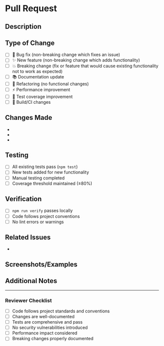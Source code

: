 # Pull Request

## Description

<!-- Provide a brief description of the changes in this PR -->

## Type of Change

<!-- Mark the relevant option with an "x" -->

- [ ] 🐛 Bug fix (non-breaking change which fixes an issue)
- [ ] ✨ New feature (non-breaking change which adds functionality)
- [ ] 💥 Breaking change (fix or feature that would cause existing functionality not to work as expected)
- [ ] 📚 Documentation update
- [ ] 🔧 Refactoring (no functional changes)
- [ ] ⚡ Performance improvement
- [ ] 🧪 Test coverage improvement
- [ ] 🔨 Build/CI changes

## Changes Made

<!-- List the specific changes made in this PR -->

-
-
-

## Testing

<!-- Describe how you tested these changes -->

- [ ] All existing tests pass (`npm test`)
- [ ] New tests added for new functionality
- [ ] Manual testing completed
- [ ] Coverage threshold maintained (≥80%)

## Verification

<!-- Confirm you've run the verification steps -->

- [ ] `npm run verify` passes locally
- [ ] Code follows project conventions
- [ ] No lint errors or warnings

## Related Issues

<!-- Link any related issues using "Fixes #123" or "Closes #123" -->

-

## Screenshots/Examples

<!-- If applicable, add screenshots or code examples -->

## Additional Notes

<!-- Any additional information, concerns, or context for reviewers -->

---

### Reviewer Checklist

- [ ] Code follows project standards and conventions
- [ ] Changes are well-documented
- [ ] Tests are comprehensive and pass
- [ ] No security vulnerabilities introduced
- [ ] Performance impact considered
- [ ] Breaking changes properly documented
